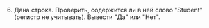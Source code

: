 6. Дана строка. Проверить, содержится ли в ней слово "Student" (регистр не учитывать). Вывести "Да" или "Нет".
